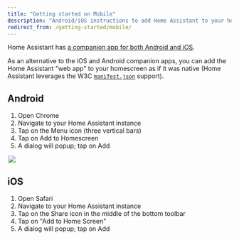 ```yaml
---
title: "Getting started on Mobile"
description: "Android/iOS instructions to add Home Assistant to your homescreen."
redirect_from: /getting-started/mobile/
---
```


Home Assistant has [a companion app for both Android and iOS](/docs/ecosystem/ios/).

As an alternative to the iOS and Android companion apps, you can add the Home Assistant "web app" to your homescreen as if it was native (Home Assistant leverages the W3C [`manifest.json`](https://w3c.github.io/manifest/) support).

## Android

  1. Open Chrome
  2. Navigate to your Home Assistant instance
  3. Tap on the Menu icon (three vertical bars)
  4. Tap on Add to Homescreen
  5. A dialog will popup; tap on Add

<p class='img' style='max-width:500px; margin-left: auto; margin-right: auto;'>
  <img src='/images/screenshots/android-homescreen-guide.gif' />
</p>

## iOS

  1. Open Safari
  2. Navigate to your Home Assistant instance
  3. Tap on the Share icon in the middle of the bottom toolbar
  4. Tap on "Add to Home Screen"
  5. A dialog will popup; tap on Add

